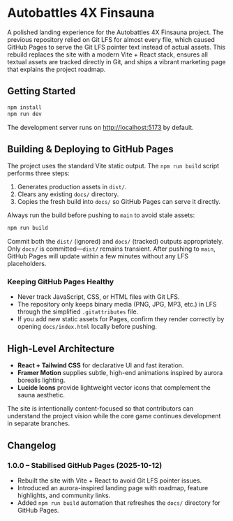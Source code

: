 # Autobattles 4X Finsauna

A polished landing experience for the Autobattles 4X Finsauna project. The previous repository relied on Git LFS for almost every file, which caused GitHub Pages to serve the Git LFS pointer text instead of actual assets. This rebuild replaces the site with a modern Vite + React stack, ensures all textual assets are tracked directly in Git, and ships a vibrant marketing page that explains the project roadmap.

## Getting Started

```bash
npm install
npm run dev
```

The development server runs on [http://localhost:5173](http://localhost:5173) by default.

## Building & Deploying to GitHub Pages

The project uses the standard Vite static output. The `npm run build` script performs three steps:

1. Generates production assets in `dist/`.
2. Clears any existing `docs/` directory.
3. Copies the fresh build into `docs/` so GitHub Pages can serve it directly.

Always run the build before pushing to `main` to avoid stale assets:

```bash
npm run build
```

Commit both the `dist/` (ignored) and `docs/` (tracked) outputs appropriately. Only `docs/` is committed—`dist/` remains transient. After pushing to `main`, GitHub Pages will update within a few minutes without any LFS placeholders.

### Keeping GitHub Pages Healthy

- Never track JavaScript, CSS, or HTML files with Git LFS.
- The repository only keeps binary media (PNG, JPG, MP3, etc.) in LFS through the simplified `.gitattributes` file.
- If you add new static assets for Pages, confirm they render correctly by opening `docs/index.html` locally before pushing.

## High-Level Architecture

- **React + Tailwind CSS** for declarative UI and fast iteration.
- **Framer Motion** supplies subtle, high-end animations inspired by aurora borealis lighting.
- **Lucide Icons** provide lightweight vector icons that complement the sauna aesthetic.

The site is intentionally content-focused so that contributors can understand the project vision while the core game continues development in separate branches.

## Changelog

### 1.0.0 – Stabilised GitHub Pages (2025-10-12)

- Rebuilt the site with Vite + React to avoid Git LFS pointer issues.
- Introduced an aurora-inspired landing page with roadmap, feature highlights, and community links.
- Added `npm run build` automation that refreshes the `docs/` directory for GitHub Pages.

